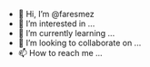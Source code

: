 - 👋 Hi, I’m @faresmez
- 👀 I’m interested in ...
- 🌱 I’m currently learning ...
- 💞️ I’m looking to collaborate on ...
- 📫 How to reach me ...

<!---
faresmez/faresmez is a ✨ special ✨ repository because its `README.md` (this file) appears on your GitHub profile.
You can click the Preview link to take a look at your changes.
--->

